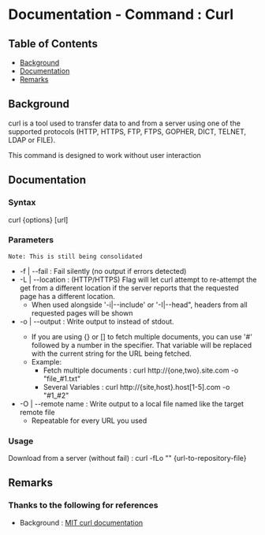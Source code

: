 # Documentation - Command : Curl

## Table of Contents
* [Background](#background)
* [Documentation](#documentation)
* [Remarks](#remarks)

## Background

curl is a tool used to transfer data to and from a server using one of the supported protocols (HTTP, HTTPS, FTP, FTPS, GOPHER, DICT, TELNET, LDAP or FILE).

This command is designed to work without user interaction

## Documentation

### Syntax

curl {options} <arguments> [url]

### Parameters
```
Note: This is still being consolidated
```
* -f | --fail : Fail silently (no output if errors detected)
* -L | --location : (HTTP/HTTPS) Flag will let curl attempt to re-attempt the get from a different location if the server reports that the requested page has a different location.
	- When used alongside '-i|--include' or '-I|--head", headers from all requested pages will be shown
* -o | --output <filename> : Write output to <filename> instead of stdout. 
	- If you are using {} or [] to fetch multiple documents, you can use '#' followed by a number in the <file> specifier. That variable will be replaced with the current string for the URL being fetched.
	- Example: 
		* Fetch multiple documents : curl http://{one,two}.site.com -o "file_#1.txt" 
		* Several Variables : curl http://{site,host}.host[1-5].com -o "#1_#2" 
* -O | --remote name : Write output to a local file named like the target remote file
	- Repeatable for every URL you used

### Usage

Download from a server (without fail) : curl -fLo "<output-file-name>" {url-to-repository-file}

## Remarks

### Thanks to the following for references

* Background : [MIT curl documentation](https://www.mit.edu/afs.new/sipb/user/ssen/src/curl-7.11.1/docs/curl.html)